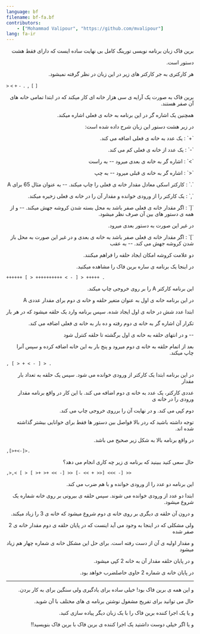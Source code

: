```yaml
---
language: bf
filename: bf-fa.bf
contributors:
    - ["Mohammad Valipour", "https://github.com/mvalipour"]
lang: fa-ir
---
```


<p dir='rtl'>برین فاک زبان برنامه نویسی تورینگ کامل بی نهایت ساده ایست که دارای فقط هشت</p>
<p dir='rtl'>دستور است.</p>

<p dir='rtl'>هر کارکتری به جر کارکتر های زیر در این زبان در نظر گرفته نمیشود.</p>


`>` `<` `+` `-` `.` `,` `[` `]`

<p dir='rtl'>برین فاک به صورت یک آرایه ی سی هزار خانه ای کار میکند که در ابتدا تمامی خانه های آن صفر هستند.</p>
<p dir='rtl'>همچنین یک اشاره گر در این برنامه به خانه ی فعلی اشاره میکند.</p>

<p dir='rtl'>در زیر هشت دستور این زبان شرح داده شده است:</p>

<p dir='rtl'>`+` : یک عدد به خانه ی فعلی اضافه می کند.
<p dir='rtl'>`-` : یک عدد از خانه ی فعلی کم می کند.  </p>
<p dir='rtl'>`>` : اشاره گر به خانه ی بعدی میرود -- به راست</p>
<p dir='rtl'>`<` : اشاره گر به خانه ی قبلی میرود -- به چپ</p>
<p dir='rtl'>`.` : کارکتر اسکی معادل مقدار خانه ی فعلی را چاپ میکند. -- به عنوان مثال 65 برای A</p>
<p dir='rtl'>`,` : یک کارکتر را از ورودی خوانده و مقدار آن را در خانه ی فعلی زخیره میکند.</p>
<p dir='rtl'>`[` : اگر مقدار خانه ی فعلی صفر باشد به محل بسته شدن کروشه جهش میکند. -- و از همه ی دستور های بین آن صرف نظر میشود.</p>
<p dir='rtl'>در غیر این صورت به دستور بعدی میرود.</p>
<p dir='rtl'>`]` : اگر مقدار خانه ی فعلی صفر باشد به خانه ی بعدی و در غیر این صورت به محل باز شدن کروشه جهش می کند. -- به عقب</p>

<p dir='rtl'>دو علامت کروشه امکان ایجاد حلقه را فراهم میکنند.</p>

<p dir='rtl'>در اینجا یک برنامه ی ساره برین فاک را مشاهده میکنید.</p>

```
++++++ [ > ++++++++++ < - ] > +++++ .
```

<p dir='rtl'>این برنامه کارکتر A را بر روی خروجی چاپ میکند.</p>
<p dir='rtl'>در این برنامه خانه ی اول به عنوان متغیر حلقه و خانه ی دوم برای مقدار عددی A</p>
<p dir='rtl'>ابتدا عدد شش در خانه ی اول ایجاد شده. سپس  برنامه  وارد یک حلقه میشود که در هر بار </p>
<p dir='rtl'>تکرار آن اشاره گر به خانه ی دوم رفته و ده بار به خانه ی فعلی اضافه می کند.</p>
<p dir='rtl'>-- و در انتهای حلقه به خانه ی اول برگشته تا حلقه کنترل شود</p>
<p dir='rtl'>بعد از اتمام حلقه به خانه ی دوم میرود و پنج بار به این خانه اضافه کرده و سپس آنرا چاپ میکند.</p>

```
, [ > + < - ] > .
```

<p dir='rtl'>در این برنامه ابتدا یک کارکتر از ورودی خوانده می شود. سپس یک حلقه به تعداد بار مقدار</p>
<p dir='rtl'>عددی کارکتر، یک عدد به خانه ی دوم اضافه می کند. با این کار در واقع برنامه مقدار ورودی را در خانه ی </p>
<p dir='rtl'>دوم کپی می کند. و در نهایت آن را برروی خروجی چاپ می کند.</p>

<p dir='rtl'>توجه داشته باشید که ردر بالا فواصل بین دستور ها فقط برای خوانایی بیشتر گذاشته شده اند.</p>
<p dir='rtl'>در واقع برنامه بالا به شکل زیر صحیح می باشد.</p>

```
,[>+<-]>.
```

<p dir='rtl'>حال سعی کنید ببینید که برنامه ی زیر چه کاری انجام می دهد؟</p>

```
,>,< [ > [ >+ >+ << -] >> [- << + >>] <<< -] >>
```

<p dir='rtl'>این برنامه دو عدد را از ورودی خوانده و با هم ضرب می کند.</p>

<p dir='rtl'>ابتدا دو عدد از ورودی خوانده می شوند. سپس حلقه ی بیرونی بر روی خانه شماره یک شروع میشود.</p>
<p dir='rtl'>و درون آن حلقه ی دیگری بر روی خانه ی دوم شروع میشود که خانه ی 3 را زیاد میکند.</p>
<p dir='rtl'>ولی مشکلی که در اینجا به وجود می آید اینست که در پایان حلقه ی دوم مقدار خانه ی 2 صفر شده</p>
<p dir='rtl'>و مقدار اولیه ی آن از دست رفته است. برای حل این مشکل خانه ی شماره چهار هم زیاد میشود</p>
<p dir='rtl'>و در پایان حلقه مقدار آن به خانه 2 کپی میشود.</p>
<p dir='rtl'>در پایان خانه ی شماره 2  حاوی حاصلضرب خواهد بود.</p>

<hr>

<p dir='rtl'>و این همه ی برین فاک بود! خیلی ساده برای یادگیری ولی سنگین برای به کار بردن.</p>
<p dir='rtl'>حال می توانید برای تفریح مشغول نوشتن برنامه ی های مختلف با آن شوید.</p>
<p dir='rtl'>و یا یک اجرا کننده برین فاک را با یک زبان دیگر پیاده سازی کنید.</p>
<p dir='rtl'>و یا اگر خیلی دوست داشتید یک اجرا کننده ی برین فاک با برین فاک بنویسید!!</p>
